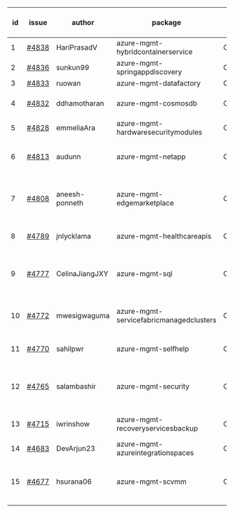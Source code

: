 | id | issue | author | package | assignee | bot advice | created date of issue | target release date | date from target |
| ------ | ------ | ------ | ------ | ------ | ------ | ------ | ------ | :-----: |
| 1 | [#4838](https://github.com/Azure/sdk-release-request/issues/4838) | HariPrasadV | azure-mgmt-hybridcontainerservice | ChenxiJiang333 | new comment. | 12-18 | 01-26 |  |
| 2 | [#4836](https://github.com/Azure/sdk-release-request/issues/4836) | sunkun99 | azure-mgmt-springappdiscovery | ChenxiJiang333 | FirstBeta | 12-15 | 01-26 |  |
| 3 | [#4833](https://github.com/Azure/sdk-release-request/issues/4833) | ruowan | azure-mgmt-datafactory | ChenxiJiang333 |  | 12-15 | 01-26 |  |
| 4 | [#4832](https://github.com/Azure/sdk-release-request/issues/4832) | ddhamotharan | azure-mgmt-cosmosdb | ChenxiJiang333 | new comment. ForCLI | 12-12 | 01-26 |  |
| 5 | [#4828](https://github.com/Azure/sdk-release-request/issues/4828) | emmeliaAra | azure-mgmt-hardwaresecuritymodules | ChenxiJiang333 | FirstBeta | 12-11 | 01-26 |  |
| 6 | [#4813](https://github.com/Azure/sdk-release-request/issues/4813) | audunn | azure-mgmt-netapp | ChenxiJiang333 | close to release date.  HoldOn | 12-04 | 12-22 | 2 |
| 7 | [#4808](https://github.com/Azure/sdk-release-request/issues/4808) | aneesh-ponneth | azure-mgmt-edgemarketplace | ChenxiJiang333 | close to release date.  FirstBeta HoldOn | 11-29 | 12-22 | 2 |
| 8 | [#4789](https://github.com/Azure/sdk-release-request/issues/4789) | jnlycklama | azure-mgmt-healthcareapis | ChenxiJiang333 | close to release date.  | 11-28 | 12-22 | 2 |
| 9 | [#4777](https://github.com/Azure/sdk-release-request/issues/4777) | CelinaJiangJXY | azure-mgmt-sql | ChenxiJiang333 | close to release date.  HoldOn ForCLI | 11-22 | 12-22 | 2 |
| 10 | [#4772](https://github.com/Azure/sdk-release-request/issues/4772) | mwesigwaguma | azure-mgmt-servicefabricmanagedclusters | ChenxiJiang333 | close to release date.  HoldOn | 11-21 | 12-22 | 2 |
| 11 | [#4770](https://github.com/Azure/sdk-release-request/issues/4770) | sahilpwr | azure-mgmt-selfhelp | ChenxiJiang333 | close to release date.  | 11-16 | 12-22 | 2 |
| 12 | [#4765](https://github.com/Azure/sdk-release-request/issues/4765) | salambashir | azure-mgmt-security | ChenxiJiang333 | close to release date.  MultiAPI HoldOn | 11-13 | 12-22 | 2 |
| 13 | [#4715](https://github.com/Azure/sdk-release-request/issues/4715) | iwrinshow | azure-mgmt-recoveryservicesbackup | ChenxiJiang333 | close to release date.  | 11-06 | 12-22 | 2 |
| 14 | [#4683](https://github.com/Azure/sdk-release-request/issues/4683) | DevArjun23 | azure-mgmt-azureintegrationspaces | ChenxiJiang333 | FirstBeta HoldOn | 10-24 | 01-26 |  |
| 15 | [#4677](https://github.com/Azure/sdk-release-request/issues/4677) | hsurana06 | azure-mgmt-scvmm | ChenxiJiang333 | close to release date.  FirstGA HoldOn | 10-23 | 12-22 | 2 |
